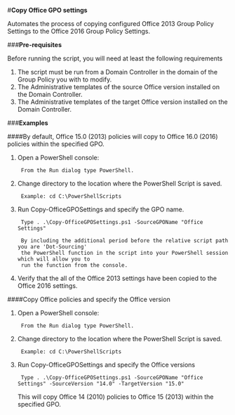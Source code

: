 #**Copy Office GPO settings**

Automates the process of copying configured Office 2013 Group Policy Settings to the Office 2016 Group Policy Settings. 

###**Pre-requisites**

Before running the script, you will need at least the following requirements

1. The script must be run from a Domain Controller in the domain of the Group Policy you with to modify.
2. The Administrative templates of the source Office version installed on the Domain Controller.
2. The Administrative templates of the target Office version installed on the Domain Controller.

###**Examples**

####By default, Office 15.0 (2013) policies will copy to Office 16.0 (2016) policies within the specified GPO.

1. Open a PowerShell console:

		From the Run dialog type PowerShell.
	
2. Change directory to the location where the PowerShell Script is saved.

		Example: cd C:\PowerShellScripts
	
3. Run Copy-OfficeGPOSettings and specify the GPO name.

		Type . .\Copy-OfficeGPOSettings.ps1 -SourceGPOName "Office Settings"

		By including the additional period before the relative script path you are 'Dot-Sourcing' 
		the PowerShell function in the script into your PowerShell session which will allow you to 
		run the function from the console.

4. Verify that the all of the Office 2013 settings have been copied to the Office 2016 settings.

####Copy Office policies and specify the Office version

1. Open a PowerShell console:

		From the Run dialog type PowerShell.
	
2. Change directory to the location where the PowerShell Script is saved.

		Example: cd C:\PowerShellScripts

3. Run Copy-OfficeGPOSettings and specify the Office versions

		Type . .\Copy-OfficeGPOSettings.ps1 -SourceGPOName "Office Settings" -SourceVersion "14.0" -TargetVersion "15.0"
   This will copy Office 14 (2010) policies to Office 15 (2013) within the specified GPO.

	
